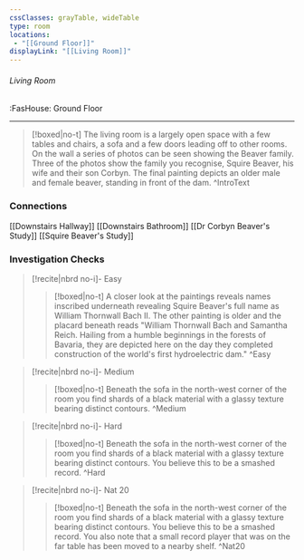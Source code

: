 ```yaml
---
cssClasses: grayTable, wideTable
type: room
locations:
 - "[[Ground Floor]]"
displayLink: "[[Living Room]]"
---
```

###### Living Room
<span class="sub2">:FasHouse: Ground Floor</span>

---

> [!boxed|no-t]
> The living room is a largely open space with a few tables and chairs, a sofa and a few doors leading off to other rooms. On the wall a series of photos can be seen showing the Beaver family. Three of the photos show the family you recognise, Squire Beaver, his wife and their son Corbyn. The final painting depicts an older male and female beaver, standing in front of the dam.
>^IntroText
	
### Connections
[[Downstairs Hallway]]
[[Downstairs Bathroom]]
[[Dr Corbyn Beaver's Study]]
[[Squire Beaver's Study]]

### Investigation Checks

> [!recite|nbrd no-i]- Easy
> <br>
> 
>> [!boxed|no-t]
>> A closer look at the paintings reveals names inscribed underneath revealing Squire Beaver's full name as William Thornwall Bach II. The other painting is older and the placard beneath reads "William Thornwall Bach and Samantha Reich. Hailing from a humble beginnings in the forests of Bavaria, they are depicted here on the day they completed construction of the world's first hydroelectric dam."
>^Easy

> [!recite|nbrd no-i]- Medium
> <br>
> 
>> [!boxed|no-t]
>> Beneath the sofa in the north-west corner of the room you find shards of a black material with a glassy texture bearing distinct contours.
>^Medium

> [!recite|nbrd no-i]- Hard
> <br>
> 
>> [!boxed|no-t]
>> Beneath the sofa in the north-west corner of the room you find shards of a black material with a glassy texture bearing distinct contours. You believe this to be a smashed record.
>^Hard

> [!recite|nbrd no-i]- Nat 20
> <br>
> 
>> [!boxed|no-t]
>> Beneath the sofa in the north-west corner of the room you find shards of a black material with a glassy texture bearing distinct contours. You believe this to be a smashed record. You also note that a small record player that was on the far table has been moved to a nearby shelf.
>^Nat20


